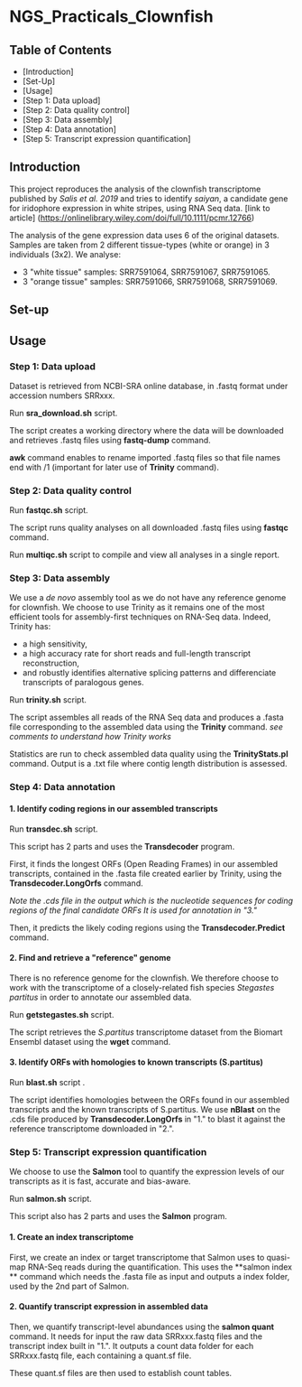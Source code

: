 # NGS_Practicals_Clownfish

## Table of Contents

* [Introduction]
* [Set-Up] 
* [Usage] 
* [Step 1: Data upload] 
* [Step 2: Data quality control]
* [Step 3: Data assembly] 
* [Step 4: Data annotation] 
* [Step 5: Transcript expression quantification]


## Introduction

This project reproduces the analysis of the clownfish transcriptome published by *Salis et al. 2019* and tries to identify *saiyan*, a candidate gene for iridophore expression in white stripes, using RNA Seq data.
[link to article] (https://onlinelibrary.wiley.com/doi/full/10.1111/pcmr.12766)

The analysis of the gene expression data uses 6 of the original datasets. Samples are taken from 2 different tissue-types (white or orange) in 3 individuals (3x2).
We analyse:

* 3 "white tissue" samples: SRR7591064, SRR7591067, SRR7591065.
* 3 "orange tissue" samples: SRR7591066, SRR7591068, SRR7591069.




## Set-up


## Usage

### Step 1: Data upload

Dataset is retrieved from NCBI-SRA online database, in .fastq format under accession numbers SRRxxx.

Run **sra_download.sh** script. 

The script creates a working directory where the data will be downloaded and retrieves .fastq files using **fastq-dump** command. 

**awk** command enables to rename imported .fastq files so that file names end with /1 (important for later use of **Trinity** command). 

### Step 2: Data quality control

Run **fastqc.sh** script. 

The script runs quality analyses on all downloaded .fastq files using **fastqc** command. 

Run **multiqc.sh** script to compile and view all analyses in a single report. 

### Step 3: Data assembly

We use a *de novo* assembly tool as we do not have any reference genome for clownfish. We choose to use Trinity as it remains one of the most efficient tools for assembly-first techniques on RNA-Seq data. Indeed, Trinity has:
* a high sensitivity, 
* a high accuracy rate for short reads and full-length transcript reconstruction,
* and robustly identifies alternative splicing patterns and differenciate transcripts of paralogous genes. 

Run **trinity.sh** script. 

The script assembles all reads of the RNA Seq data and produces a .fasta file corresponding to the assembled data using the **Trinity** command. *see comments to understand how Trinity works*

Statistics are run to check assembled data quality using the **TrinityStats.pl** command. Output is a .txt file where contig length distribution is assessed. 

### Step 4: Data annotation

#### 1. Identify coding regions in our assembled transcripts

Run **transdec.sh** script. 

This script has 2 parts and uses the **Transdecoder** program. 

First, it finds the longest ORFs (Open Reading Frames) in our assembled transcripts, contained in the .fasta file created earlier by Trinity, using the **Transdecoder.LongOrfs** command.

*Note the .cds file in the output which is the nucleotide sequences for coding regions of the final candidate ORFs It is used for annotation in "3."*

Then, it predicts the likely coding regions using the **Transdecoder.Predict** command.

#### 2. Find and retrieve a "reference" genome

There is no reference genome for the clownfish. We therefore choose to work with the transcriptome of a closely-related fish species *Stegastes partitus* in order to annotate our assembled data. 

Run **getstegastes.sh** script. 

The script retrieves the *S.partitus* transcriptome dataset from the Biomart Ensembl dataset using the **wget** command. 

#### 3. Identify ORFs with homologies to known transcripts (S.partitus) 

Run **blast.sh** script . 

The script identifies homologies between the ORFs found in our assembled transcripts and the known transcripts of S.partitus. We use **nBlast** on the .cds file produced by **Transdecoder.LongOrfs** in "1." to blast it against the reference transcriptome downloaded in "2.". 

### Step 5: Transcript expression quantification

We choose to use the **Salmon** tool to quantify the expression levels of our transcripts as it is fast, accurate and bias-aware. 

Run **salmon.sh** script.

This script also has 2 parts and uses the **Salmon** program.

#### 1. Create an index transcriptome

First, we create an index or target transcriptome that Salmon uses to quasi-map RNA-Seq reads during the quantification. This uses the **salmon index ** command which needs the .fasta file as input and outputs a index folder, used by the 2nd part of Salmon.

#### 2. Quantify transcript expression in assembled data

Then, we quantify transcript-level abundances using the **salmon quant** command. It needs for input the raw data SRRxxx.fastq files and the transcript index built in "1.". It outputs a count data folder for each SRRxxx.fastq file, each containing a quant.sf file. 

These quant.sf files are then used to establish count tables. 


